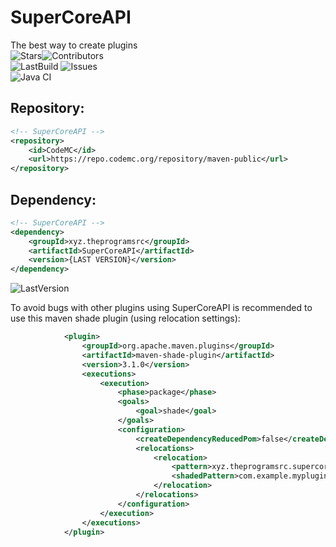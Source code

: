 # SuperCoreAPI
The best way to create plugins<br>
![Stars](https://img.shields.io/github/stars/TheProgramSrc/SuperCoreAPI?style=social)![Contributors](https://img.shields.io/github/contributors/TheProgramSrc/SuperCoreAPI?style=social)<br>
![LastBuild](https://img.shields.io/jenkins/build?jobUrl=https%3A%2F%2Fci.codemc.io%2Fview%2FAuthor%2Fjob%2Ftheprogramsrc%2Fjob%2FSuperCoreAPI%2F) ![Issues](https://img.shields.io/github/issues/TheProgramSrc/SuperCoreAPI)<br>
![Java CI](https://github.com/TheProgramSrc/SuperCoreAPI/workflows/Java%20CI/badge.svg)

## Repository:
```xml
<!-- SuperCoreAPI -->
<repository>
    <id>CodeMC</id>
    <url>https://repo.codemc.org/repository/maven-public</url>
</repository>
```

## Dependency:
```xml
<!-- SuperCoreAPI -->
<dependency>
    <groupId>xyz.theprogramsrc</groupId>
    <artifactId>SuperCoreAPI</artifactId>
    <version>{LAST VERSION}</version>
</dependency>
```

![LastVersion](https://img.shields.io/maven-metadata/v?color=%230768b7&label=Latest%20Version&metadataUrl=https://repo.codemc.io/repository/maven-public/xyz/theprogramsrc/SuperCoreAPI/maven-metadata.xml)


To avoid bugs with other plugins using SuperCoreAPI is recommended to use this maven shade plugin (using relocation settings):
```xml
            <plugin>
                <groupId>org.apache.maven.plugins</groupId>
                <artifactId>maven-shade-plugin</artifactId>
                <version>3.1.0</version>
                <executions>
                    <execution>
                        <phase>package</phase>
                        <goals>
                            <goal>shade</goal>
                        </goals>
                        <configuration>
                            <createDependencyReducedPom>false</createDependencyReducedPom>
                            <relocations>
                                <relocation>
                                    <pattern>xyz.theprogramsrc.supercoreapi</pattern>
                                    <shadedPattern>com.example.myplugin.supercoreapi</shadedPattern>
                                </relocation>
                            </relocations>
                        </configuration>
                    </execution>
                </executions>
            </plugin>
```
